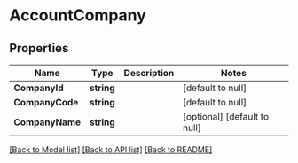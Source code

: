 # AccountCompany

## Properties
Name | Type | Description | Notes
------------ | ------------- | ------------- | -------------
**CompanyId** | **string** |  | [default to null]
**CompanyCode** | **string** |  | [default to null]
**CompanyName** | **string** |  | [optional] [default to null]

[[Back to Model list]](../README.md#documentation-for-models) [[Back to API list]](../README.md#documentation-for-api-endpoints) [[Back to README]](../README.md)


